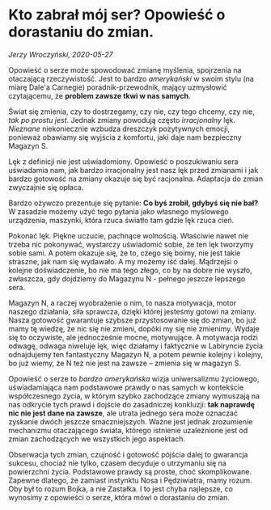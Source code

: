 # Kto zabrał mój ser? Opowieść o dorastaniu do zmian.
*Jerzy Wroczyński, 2020-05-27*

Opowieść o serze może spowodować zmianę myślenia, spojrzenia na otaczającą rzeczywistość.
Jest to bardzo *amerykański* w swoim stylu (na miarę Dale'a Carnegie) poradnik-przewodnik, mający uzmysłowić czytającemu, że **problem zawsze tkwi w nas samych**.

Świat się zmienia, czy to dostrzegamy, czy nie, czy tego chcemy, czy nie, *tak po prostu jest*. Jednak zmiany powodują często *irracjonalny* lęk. *Nieznane* niekoniecznie wzbudza dreszczyk pozytywnych emocji, ponieważ obawiamy się wyjścia z komfortu, jaki daje nam bezpieczny Magazyn S.

Lęk z definicji nie jest uświadomiony.
Opowieść o poszukiwaniu sera uświadamia nam, jak bardzo irracjonalny jest nasz lęk przed zmianami i jak bardzo gotowość na zmiany okazuje się być racjonalna. Adaptacja do zmian zwyczajnie się opłaca.

Bardzo ożywczo prezentuje się pytanie: **Co byś zrobił, gdybyś się nie bał?**
W zasadzie możemy użyć tego pytania jako własnego myślowego urządzenia, maszynki, która rzuca światło tam gdzie lęk rzuca cień.

Pokonać lęk. Piękne uczucie, pachnące wolnością. Właściwie nawet nie trzeba nic pokonywać, wystarczy uświadomić sobie, że ten lęk tworzymy sobie sami. A potem okazuje się, że to, czego się boimy, nie jest takie straszne, jak nam się wydawało. A my możemy iść dalej. Mądrzejsi o kolejne doświadczenie, bo nie ma tego złego, co by na dobre nie wyszło, zwłaszcza, gdy dojdziemy do Magazynu N - pełnego jeszcze lepszego sera.

Magazyn N, a raczej wyobrażenie o nim, to nasza motywacja, motor naszego działania, siła sprawcza, dzięki której jesteśmy gotowi na zmiany. Nasza gotowość gwarantuje szybsze przystosowanie się do zmian, bo już mamy tę wiedzę, że nic się nie zmieni, dopóki my się nie zmienimy. Wydaje się to oczywiste, ale jednocześnie mocne, motywujące. A motywacja rodzi odwagę, odwaga niweluje lęk, więc działamy i faktycznie w Labiryncie życia odnajdujemy ten fantastyczny Magazyn N, a potem pewnie kolejny i kolejny, bo już wiemy, że N też nie jest
na zawsze – zmienia się w magazyn S.

Opowieść o serze to *bardzo amerykańska* wizja uniwersalizmu życiowego, uświadamiająca nam podstawowe prawdy o nas samych w kontekście współczesnego życia, w którym szybko zachodzące zmiany wymuszają na nas odkrycie tych prawd i dojście do zasadniczej konkluzji: **tak naprawdę nic nie jest dane na zawsze**, ale utrata jednego sera może oznaczać zyskanie dwóch jeszcze smaczniejszych. Ważne jest jednak zrozumienie mechanizmu otaczającego świata, którego istnienie uzależnione jest od zmian zachodzących we wszystkich jego aspektach.

Obserwacja tych zmian, czujność i gotowość pójścia dalej to gwarancja sukcesu, chociaż nie tylko, czasem decyduje o utrzymaniu się na powierzchni życia. Podstawowe prawdy są proste, choć skomplikowane. Zapewne dlatego, że zamiast instynktu Nosa i Pędziwiatra, mamy rozum. Oby był to rozum Bojka, a nie Zastałka.
I to jest chyba najlepsze, co wynosimy z opowieści o serze, która mówi o dorastaniu do zmian.
